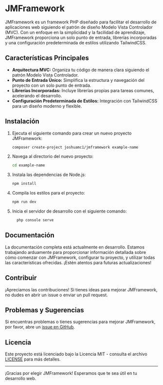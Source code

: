 # JMFramework

JMFramework es un framework PHP diseñado para facilitar el desarrollo de aplicaciones web siguiendo el patrón de diseño Modelo Vista Controlador (MVC). Con un enfoque en la simplicidad y la facilidad de aprendizaje, JMFramework proporciona un solo punto de entrada, librerías incorporadas y una configuración predeterminada de estilos utilizando TailwindCSS.

## Características Principales

- **Arquitectura MVC:** Organiza tu código de manera clara siguiendo el patrón Modelo Vista Controlador.
- **Punto de Entrada Único:** Simplifica la estructura y navegación del proyecto con un solo punto de entrada.
- **Librerías Incorporadas:** Incluye librerías propias para tareas comunes, acelerando el desarrollo.
- **Configuración Predeterminada de Estilos:** Integración con TailwindCSS para un diseño moderno y flexible.

## Instalación

1. Ejecuta el siguiente comando para crear un nuevo proyecto JMFramework:
   ```bash
   composer create-project joshuamc1/jmframework example-name

2. Navega al directorio del nuevo proyecto:
   ```bash
   cd example-name

3. Instala las dependencias de Node.js:
   ```bash
   npm install

4. Compila los estilos para el proyecto:
   ```bash
   npm run dev

5. Inicia el servidor de desarrollo con el siguiente comando:
   ```bash
     php console serve

## Documentación

La documentación completa está actualmente en desarrollo. Estamos trabajando arduamente para proporcionar información detallada sobre cómo comenzar con JMFramework, configurar tu proyecto, y utilizar todas las características ofrecidas. ¡Estén atentos para futuras actualizaciones!

## Contribuir

¡Apreciamos las contribuciones! Si tienes ideas para mejorar JMFramework, no dudes en abrir un issue o enviar un pull request.

## Problemas y Sugerencias

Si encuentras problemas o tienes sugerencias para mejorar JMFramework, por favor, abre un [issue en GitHub](https://github.com/JoshuaMc1/JMFramework/issues).

## Licencia

Este proyecto está licenciado bajo la Licencia MIT - consulta el archivo [LICENSE](LICENSE) para más detalles.

---

¡Gracias por elegir JMFramework! Esperamos que te sea útil en tu desarrollo web.
